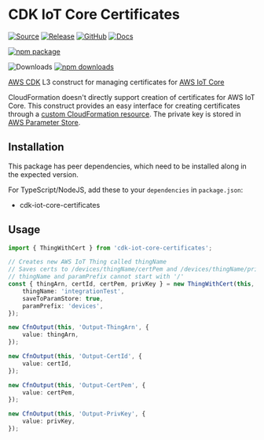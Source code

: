# CDK IoT Core Certificates

[![Source](https://img.shields.io/badge/Source-GitHub-blue?logo=github)][source]
[![Release](https://github.com/devops-at-home/cdk-iot-core-certificates/workflows/Release/badge.svg)][release]
[![GitHub](https://img.shields.io/github/license/devops-at-home/cdk-iot-core-certificates)][license]
[![Docs](https://img.shields.io/badge/awscdk.io-cdk--iot--core--certificates-orange)][docs]

[![npm package](https://img.shields.io/npm/v/cdk-iot-core-certificates?color=brightgreen)][npm]

![Downloads](https://img.shields.io/badge/-DOWNLOADS:-brightgreen?color=gray)
[![npm downloads](https://img.shields.io/npm/dt/cdk-iot-core-certificates?label=npm&color=blueviolet)][npm]

[AWS CDK] L3 construct for managing certificates for [AWS IoT Core]

CloudFormation doesn't directly support creation of certificates for AWS IoT Core. This construct provides an easy interface for creating certificates through a [custom CloudFormation resource]. The private key is stored in [AWS Parameter Store].

## Installation

This package has peer dependencies, which need to be installed along in the expected version.

For TypeScript/NodeJS, add these to your `dependencies` in `package.json`:

-   cdk-iot-core-certificates

## Usage

```ts
import { ThingWithCert } from 'cdk-iot-core-certificates';

// Creates new AWS IoT Thing called thingName
// Saves certs to /devices/thingName/certPem and /devices/thingName/privKey
// thingName and paramPrefix cannot start with '/'
const { thingArn, certId, certPem, privKey } = new ThingWithCert(this, 'ThingWithCert', {
    thingName: 'integrationTest',
    saveToParamStore: true,
    paramPrefix: 'devices',
});

new CfnOutput(this, 'Output-ThingArn', {
    value: thingArn,
});

new CfnOutput(this, 'Output-CertId', {
    value: certId,
});

new CfnOutput(this, 'Output-CertPem', {
    value: certPem,
});

new CfnOutput(this, 'Output-PrivKey', {
    value: privKey,
});
```

[aws cdk]: https://aws.amazon.com/cdk/
[custom cloudformation resource]: https://docs.aws.amazon.com/AWSCloudFormation/latest/UserGuide/template-custom-resources.html
[aws iot core]: https://aws.amazon.com/iot-core/
[aws parameter store]: https://docs.aws.amazon.com/systems-manager/latest/userguide/systems-manager-parameter-store.html
[npm]: https://www.npmjs.com/package/cdk-iot-core-certificates
[docs]: https://awscdk.io/packages/cdk-iot-core-certificates@0.0.4/#/
[source]: https://github.com/devops-at-home/cdk-iot-core-certificates
[release]: https://github.com/devops-at-home/cdk-iot-core-certificates/actions/workflows/release.yml
[license]: https://github.com/devops-at-home/cdk-iot-core-certificates/blob/main/LICENSE
